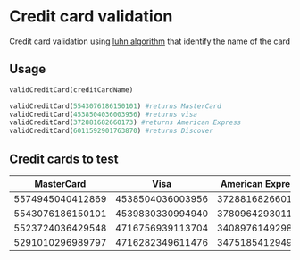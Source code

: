 # Credit card validation

Credit card validation using [luhn algorithm](https://en.wikipedia.org/wiki/Luhn_algorithm#Strengths_and_weaknesses) that identify the name of the card
## Usage

```python
validCreditCard(creditCardName)

validCreditCard(5543076186150101) #returns MasterCard
validCreditCard(4538504036003956) #returns visa
validCreditCard(372881682660173) #returns American Express
validCreditCard(6011592901763870) #returns Discover
```
## Credit cards to test
|    MasterCard    |       Visa       | American Express |     Discover     |
|:----------------:|:----------------:|:----------------:|:----------------:|
| 5574945040412869 | 4538504036003956 | 372881682660173  | 6011592901763870 |
| 5543076186150101 | 4539830330994940 | 378096429301122  | 6011446503711557 |
| 5523724036429548 | 4716756939113704 | 340897614929832  | 6011048007089140 |
| 5291010296989797 | 4716282349611476 | 347518541294966  | 6011687338305681 |
